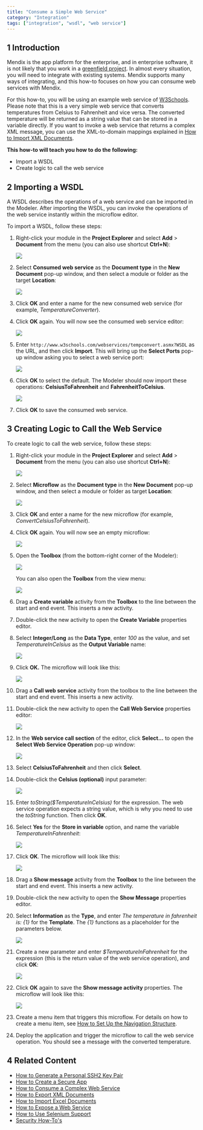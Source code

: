 ```yaml
---
title: "Consume a Simple Web Service"
category: "Integration"
tags: ["integration", "wsdl", "web service"]
---
```


## 1 Introduction

Mendix is the app platform for the enterprise, and in enterprise software, it is not likely that you work in a [greenfield project](https://en.wikipedia.org/wiki/Greenfield_project). In almost every situation, you will need to integrate with existing systems. Mendix supports many ways of integrating, and this how-to focuses on how you can consume web services with Mendix.

For this how-to, you will be using an example web service of [W3Schools](http://www.w3schools.com/). Please note that this is a very simple web service that converts temperatures from Celsius to Fahrenheit and vice versa. The converted temperature will be returned as a string value that can be stored in a variable directly. If you want to invoke a web service that returns a complex XML message, you can use the XML-to-domain mappings explained in [How to Import XML Documents](importing-xml-documents).

**This how-to will teach you how to do the following:**

* Import a WSDL
* Create logic to call the web service

## 2 Importing a WSDL

A WSDL describes the operations of a web service and can be imported in the Modeler. After importing the WSDL, you can invoke the operations of the web service instantly within the microflow editor.

To import a WSDL, follow these steps:

1. Right-click your module in the **Project Explorer** and select **Add** > **Document** from the menu (you can also use shortcut **Ctrl+N**):

    ![](attachments/18448738/18582087.png)

2. Select **Consumed web service** as the **Document type** in the **New Document** pop-up window, and then select a module or folder as the target **Location**:

    ![](attachments/18448738/18582086.png)

3. Click **OK** and enter a name for the new consumed web service (for example, _TemperatureConverter_).
4. Click **OK** again. You will now see the consumed web service editor:

    ![](attachments/18448738/18582085.png)

5. Enter `http://www.w3schools.com/webservices/tempconvert.asmx?WSDL` as the URL, and then click **Import**. This will bring up the **Select Ports** pop-up window asking you to select a web service port:

    ![](attachments/18448738/18582065.png)

6. Click **OK** to select the default. The Modeler should now import these operations: **CelsiusToFahrenheit** and **FahrenheitToCelsius**.

    ![](attachments/18448738/18582084.png)

7. Click **OK** to save the consumed web service.

## 3 Creating Logic to Call the Web Service

To create logic to call the web service, follow these steps:

1. Right-click your module in the **Project Explorer** and select **Add** > **Document** from the menu (you can also use shortcut **Ctrl+N**):

    ![](attachments/18448738/18582087.png)

2. Select **Microflow** as the **Document type** in the **New Document** pop-up window, and then select a module or folder as target **Location**:

    ![](attachments/18448738/18582083.png)

3. Click **OK** and enter a name for the new microflow (for example, _ConvertCelsiusToFahrenheit_).
4. Click **OK** again. You will now see an empty microflow:

    ![](attachments/18448738/18582081.png)

5. Open the **Toolbox** (from the bottom-right corner of the Modeler):

    ![](attachments/8784287/8946802.png)

    You can also open the **Toolbox** from the view menu:

    ![](attachments/18448738/18582066.png)

6. Drag a **Create variable** activity from the **Toolbox** to the line between the start and end event. This inserts a new activity.
7. Double-click the new activity to open the **Create Variable** properties editor.
8. Select **Integer/Long** as the **Data Type**, enter *100* as the value, and set *TemperatureInCelsius* as the **Output Variable** name:

    ![](attachments/18448738/18582080.png)

9. Click **OK.** The microflow will look like this:

    ![](attachments/18448738/18582079.png)

10. Drag a **Call web service** activity from the toolbox to the line between the start and end event. This inserts a new activity.
11. Double-click the new activity to open the **Call Web Service** properties editor:

    ![](attachments/18448738/18582077.png)

12. In the **Web service call section** of the editor, click **Select...** to open the **Select Web Service Operation** pop-up window:

    ![](attachments/18448738/18582076.png)

13. Select **CelsiusToFahrenheit** and then click **Select**.
14. Double-click the **Celsius (optional)** input parameter:

    ![](attachments/18448738/18582075.png)

15. Enter *toString($TemperatureInCelsius)* for the expression. The web service operation expects a string value, which is why you need to use the *toString* function. Then click **OK**.
16. Select **Yes** for the **Store in variable** option, and name the variable *TemperatureInFahrenheit*:

    ![](attachments/18448738/18582074.png)

17. Click **OK**. The microflow will look like this:

    ![](attachments/18448738/18582073.png)

18. Drag a **Show message** activity from the **Toolbox** to the line between the start and end event. This inserts a new activity.
19. Double-click the new activity to open the **Show Message** properties editor.
20. Select **Information** as the **Type**, and enter *The temperature in fahrenheit is: {1}* for the **Template**. The *{1}* functions as a placeholder for the parameters below.

    ![](attachments/18448738/18582071.png)

21. Create a new parameter and enter *$TemperatureInFahrenheit* for the expression (this is the return value of the web service operation), and click **OK**:

    ![](attachments/18448738/18582072.png)

22. Click **OK** again to save the **Show message activity** properties. The microflow will look like this:

    ![](attachments/18448738/18582070.png)

23. Create a menu item that triggers this microflow. For details on how to create a menu item, see [How to Set Up the Navigation Structure](../ux/setting-up-the-navigation-structure).
24. Deploy the application and trigger the microflow to call the web service operation. You should see a message with the converted temperature.

## 4 Related Content

* [How to Generate a Personal SSH2 Key Pair](../security/generating-a-personal-ssh2-key-pair)
* [How to Create a Secure App](../security/create-a-secure-app)
* [How to Consume a Complex Web Service](consume-a-complex-web-service)
* [How to Export XML Documents](export-xml-documents)
* [How to Import Excel Documents](importing-excel-documents)
* [How to Expose a Web Service](expose-a-web-service)
* [How to Use Selenium Support](selenium-support)
* [Security How-To's](../security/)
